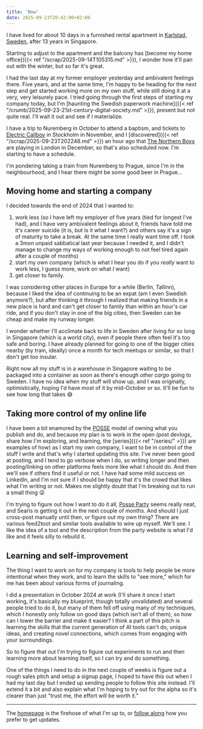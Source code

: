 ```yaml
---
title: 'Now'
date: 2025-09-23T20:42:00+02:00
---
```


I have lived for about 10 days in a furnished rental apartment in [Karlstad, Sweden](https://en.wikipedia.org/wiki/Karlstad), after 13 years in Singapore. 

Starting to adjust to the apartment and the balcony has [become my home office]({{< ref "/scrap/2025-09-14T105315.md" >}}), I wonder how it'll pan out with the winter, but so far it's great.

I had the last day at my former employer yesterday and ambivalent feelings there. Five years, and at the same time, I'm happy to be heading for the next step and get started working more on my own stuff, while still doing it at a very, very leisurely pace. I tried going through the first steps of starting my company today, but I'm [haunting the Swedish paperwork machine]({{< ref "/crumb/2025-09-23-21st-century-digital-society.md" >}}), present but not quite real. I'll wait it out and see if I materialize.

I have a trip to Nuremberg in October to attend a baptism, and tickets to [Electric Callboy](https://www.youtube.com/watch?v=EDnIEWyVIlE) in Stockholm in November, and I [discovered]({{< ref "/scrap/2025-09-23T202248.md" >}}) an hour ago that [The Northern Boys](https://www.youtube.com/watch?v=4VXKhJfRQ7k) are playing in London in December, so that's also scheduled now. I'm starting to have a schedule.

I'm pondering taking a train from Nuremberg to Prague, since I'm in the neighbourhood, and I hear there might be some good beer in Prague…

## Moving home and starting a company

I decided towards the end of 2024 that I wanted to:

1. work less (so I have left my employer of five years (tied for longest I've had), and I have very ambivalent feelings about it, friends have told me it's career suicide (it is, but is it what I want?) and others say it's a sign of maturity to take a break. At the same time I really want time off. I took a 3mon unpaid sabbatical last year because I needed it, and I didn't manage to change my ways of working enough to not feel tired again after a couple of months)
2. start my own company (which is what I hear you do if you _really_ want to work less, I guess more, work on what _I_ want)
3. get closer to family. 

I was considering other places in Europe for a while (Berlin, Tallinn), because I liked the idea of continuing to be an expat (am I even Swedish anymore?), but after thinking it through I realized that making friends in a new place is hard and can't get closer to family than within an hour's car ride, and if you don't stay in one of the big cities, then Sweden can be cheap and make my runway longer.

I wonder whether I'll acclimate back to life in Sweden after living for so long in Singapore (which is a world city), even if people there often feel it's too safe and boring. I have already planned for going to one of the bigger cities nearby (by train, ideally) once a month for tech meetups or similar, so that I don't get too insular.

Right now all my stuff is in a warehouse in Singapore waiting to be packaged into a container as soon as there's enough _other cargo_ going to Sweden. I have no idea when my stuff will show up, and I was originally, optimistically, hoping I'd have most of it by mid-October or so. It'll be fun to see how long that takes 😅

## Taking more control of my online life

I have been a bit enamored by the [POSSE](https://indieweb.org/POSSE) model of owning what you publish and do, and because my plan is to work in the open (post devlogs, share how I'm exploring, and learning, the [series]({{< ref "/series/" >}}) are examples of how) as I start my own company, I want to be in control of the stuff I write and that's why I started updating this site. I've never been good at posting, and I tend to go verbose when I do, so writing longer and then posting/linking on other platforms feels more like what I should do. And then we'll see if others find it useful or not. I have had some mild success on LinkedIn, and I'm not sure if I should be happy that it's the crowd that likes what I'm writing or not. Makes me slightly doubt that I'm breaking out to run a small thing 😜

I'm trying to figure out how I want to do it all, [Posse Party](https://posseparty.com) seems really neat, and Searls is getting it out in the next couple of months. And should I just cross-post manually until then, or figure out my own thing? There are various feed2toot and similar tools available to wire up myself. We'll see. I like the idea of a tool and the description from the party website is what I'd like and it feels silly to rebuild it. 

## Learning and self-improvement

The thing I want to work on for my company is tools to help people be more intentional when they work, and to learn the skills to "see more," which for me has been about various forms of journaling.

I did a presentation in October 2024 at work (I'll share it once I start working, it's basically my blueprint, though totally unvalidated) and several people tried to do it, but many of them fell off using many of my techniques, which I honestly only follow on good days (which isn't all of them), so how can I lower the barrier and make it easier? I think a part of this pitch is learning the skills that the current generation of AI tools can't do, unique ideas, and creating novel connections, which comes from engaging with your surroundings.

So to figure that out I'm trying to figure out experiments to run and then learning more about learning itself, so I can try and do something.

One of the things I need to do in the next couple of weeks is figure out a rough sales pitch and setup a signup page, I hoped to have this out when I had my last day but I ended up sending people to follow this site instead. I'll extend it a bit and also explain what I'm hoping to try out for the alpha so it's clearer than just "trust me, the effort will be worth it."

---

The [homepage](/) is the firehose of what I'm up to, or [follow along](/follow/) how you prefer to get updates.
